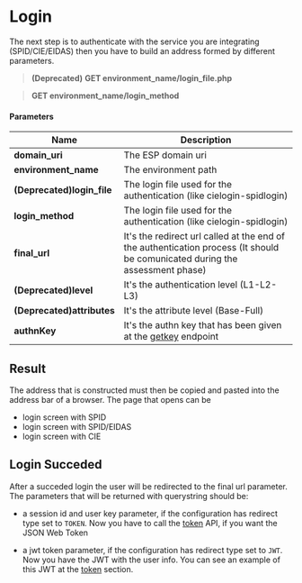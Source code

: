 # Login

The next step is to authenticate with the service you are integrating (SPID/CIE/EIDAS) then you have to build an address formed by different parameters.

> **(Deprecated)**
> **GET environment_name/login_file.php**

> **GET environment_name/login_method**

#### Parameters

Name | Description
------------- | -------------
 **domain_uri** | The ESP domain uri
 **environment_name** | The environment path
 **(Deprecated)login_file** | The login file used for the authentication (like cielogin-spidlogin)
 **login_method** | The login file used for the authentication (like cielogin-spidlogin)
 **final_url** | It's the redirect url called at the end of the authentication process (It should be comunicated during the assessment phase)
 **(Deprecated)level** | It's the authentication level (L1-L2-L3)
 **(Deprecated)attributes** | It's the attribute level (Base-Full)
 **authnKey** | It's the authn key that has been given at the [getkey](./getkey.md) endpoint


## Result

The address that is constructed must then be copied and pasted into the address bar of a browser. The page that opens can be
- login screen with SPID
- login screen with SPID/EIDAS
- login screen with CIE

## Login Succeded

After a succeded login the user will be redirected to the final url parameter. 
The parameters that will be returned with querystring should be:

- a session id and user key parameter, if the configuration has redirect type set to `TOKEN`. Now you have to call the [token](./token.md) API, if you want the JSON Web Token

- a jwt token parameter, if the configuration has redirect type set to `JWT`. Now you have the JWT with the user info. You can see an example of this JWT at the [token](./token.md) section.
